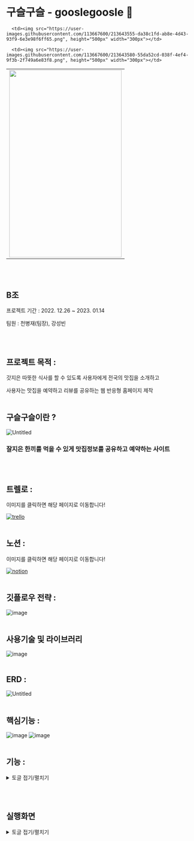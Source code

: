 
# 구슬구슬 - gooslegoosle 🍚


<table>
  <tr>
    <td> <img src="https://user-images.githubusercontent.com/113667600/213643487-6ae60551-e7c6-44a2-8d1d-517be56c4dbb.png", height="500px" width="300px"></td>
      
      <td><img src="https://user-images.githubusercontent.com/113667600/213643555-da38c1fd-ab8e-4d43-93f9-6e3e98f6ff65.png", height="500px" width="300px"></td>
      
      <td><img src="https://user-images.githubusercontent.com/113667600/213643580-55da52cd-038f-4ef4-9f3b-2f749a6e83f8.png", height="500px" width="300px"></td>
  <tr>
</table>
    
<br><br>

## B조
프로젝트 기간 : 2022. 12.26 ~ 2023. 01.14

팀원 : 천병재(팀장), 강성빈

<br><br>
## 프로젝트 목적 :

갓지은 따뜻한 식사를 할 수 있도록 사용자에게 전국의 맛집을 소개하고 

사용자는 맛집을 예약하고 리뷰를 공유하는 웹 반응형 홈페이지 제작
<br><br>


## 구슬구슬이란 ?

![Untitled](https://user-images.githubusercontent.com/113667600/209509785-9dc5a84a-8544-414e-b7de-604497148e5d.png)

### 잘지은 한끼를 먹을 수 있게 맛집정보를 공유하고 예약하는 사이트

<br><br>

## 트렐로 : 

이미지를 클릭하면 해당 페이지로 이동합니다!

[![trello](https://user-images.githubusercontent.com/113667600/213486591-200c0368-01bf-47ab-a7eb-23f43f76db25.png)](https://trello.com/b/o3e9VVuB/gooslegoosle-timeline)
<br><br>


## 노션 : 

이미지를 클릭하면 해당 페이지로 이동합니다!

[![notion](https://user-images.githubusercontent.com/113667600/213486605-dfb47065-485f-491b-ae81-3e8cbbdbfbed.png)](https://1000bang.notion.site/Project-373eb1c07a074cff9e69d2c44bae356d)
<br><br>

## 깃플로우 전략 :
![image](https://user-images.githubusercontent.com/113667600/213645055-7a8ecd45-d237-477c-91b6-9debd3701bdb.png)
<br><br>

## 사용기술 및 라이브러리

![image](https://user-images.githubusercontent.com/113667600/213644232-6ebaccf2-cc41-4fbd-b278-c3f248c26af6.png)
<br><br>

## ERD :
![Untitled](https://user-images.githubusercontent.com/113667600/213646005-618ae222-d5e7-4848-ba40-0298a3cbb5c0.png)
<br><br>

## 핵심기능 :
![image](https://user-images.githubusercontent.com/113667600/213645726-24cc9254-5d5e-4c86-afab-b2936ad2be90.png)
![image](https://user-images.githubusercontent.com/113667600/213645747-efbf9994-c59f-4ae0-9fd5-c5b10b3247a0.png)
<br><br>

## 기능 :
<details>
<summary>토글 접기/펼치기</summary>
<div markdown="1">

### 유저 : 

- 회원가입
    - Postcode API
- 로그인 (카카오, 네이버, 구글 로그인 api)
- 유저 정보 수정
- 맛집 검색
    - 가게 디테일 페이지
        - 지도 api
        - 가게 정보 사용자에게 보여줌
        - 카카오 메세지 api (카톡 공유)
- 가게 예약
    - 예약하기 카카오 결제 api
    - 나의 예약 내역
    - 점주가 예약 거절 시 결제 취소 api
- 리뷰 작성 및 관리
    - 댓글 기능
- 고객센터
    - 본인이 작성한 글만 볼 수 있음
    - 관리자는 다 볼 수 있음
- 메세지
    - 알림 기능
    - 메세지 보관함
    - 파트너 전환 성공시 웰컴 메세지 자동 전송
    - 경고 조치시 메세지 자동전송

### 파트너 : 

- 파트너신청
- 가게 등록
    - 메뉴등록
    - 같은 아이디로 두번 등록 시 실패 페이지 로드
- 예약관리
    - 승인/ 거절
- 통계
    - 최근 일주일 일별 예약건수
    - 최근 한달 주별 예약건수
    - 최근 6개월 월별 예약건수
- 고객센터를 통해 블랙 컨슈머 신고
- 리뷰 답글 / 관리

### 관리자 :

- 매거진/ 공지사항 작성
    - 새로운 회원 또는 게시물 등록시 24시간 동안 new 표시
- 파트너신청 승인  (점주가 파트너신청 시 검수 후 가게등록이 가능하게 설계)
- 유저와 파트너의 요청 관리 ( Service Center)
    - 메세지
    - 유저 및 파트너 검색
    - 유저 경고 및 이용제한 조치
- 통계
    - 최근 2주별 일별 가입건수
    - 최근 2주 일별 리뷰 등록 수
    - 최근 2주 일별 파트너십 신청 수

</div>
</details>


<br><br>


## 실행화면

<details>
<summary>토글 접기/펼치기</summary>
<div markdown="1">  
    
## 회원가입 - 공통

![회원가입](https://user-images.githubusercontent.com/113667600/213486888-17f63b65-5657-40c7-8971-bbedb3f11103.gif)

## 로그인 - 공통
    
![로그인](https://user-images.githubusercontent.com/113667600/213491397-9940c772-f217-47a1-9e70-5263ac297153.gif)
    
## 정보수정/ 나의리뷰 / 내 예약목록 - 공통 
    
![정보수정](https://user-images.githubusercontent.com/113667600/213491430-a6b7670d-91ae-4162-9cc9-f2024e48e643.gif)
    
## 예약하기 - 공통
![예약](https://user-images.githubusercontent.com/113667600/213491116-3c3cc208-f3ff-42bb-8cc0-058a92fb8c10.gif)
    
## 파트너 신청 - 파트너
![파트너신청](https://user-images.githubusercontent.com/113667600/213477012-5cd971d6-fdf9-4a5a-8499-8653d37ed233.gif)


## 메뉴 수정 및 예약관리 - 파트너 
![메뉴수정](https://user-images.githubusercontent.com/113667600/213476728-c18cfd12-8b7a-467e-8e9a-1be296f71fed.gif)
![메뉴수정2](https://user-images.githubusercontent.com/113667600/213476932-9839e62e-c2ca-4d77-9cea-bbf091374596.gif)    

## 파트너 승인 - 관리자
![admin파트너승인](https://user-images.githubusercontent.com/113667600/213639226-5032d413-b936-4997-85bb-07d88ebad7e6.gif)

## 유저관리 - 관리자
![admin유저관리1](https://user-images.githubusercontent.com/113667600/213639234-e2294029-f685-48bd-9da7-b7478d174b08.gif)
![admin유저관리2](https://user-images.githubusercontent.com/113667600/213639246-fcd97cf4-2118-4590-853c-0eaf6442db24.gif)


## 고객센터, 통계 - 관리자 
![admin고객센터,통계](https://user-images.githubusercontent.com/113667600/213639209-2184cfcf-f426-4637-8b46-7616e0764cfe.gif)



</div>
</details>

    
<br><br>
